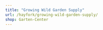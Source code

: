 ```yaml
---
title: "Growing Wild Garden Supply"
url: /hayfork/growing-wild-garden-supply/
shop: Garten-Center
---
```

